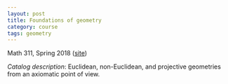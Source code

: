 ```yaml
---
layout: post
title: Foundations of geometry
category: course
tags: geometry
---
```


Math 311, Spring 2018 ([site](http://scoskey.org/m311))<!--more-->

*Catalog description*: Euclidean, non-Euclidean, and projective geometries from an axiomatic point of view.
